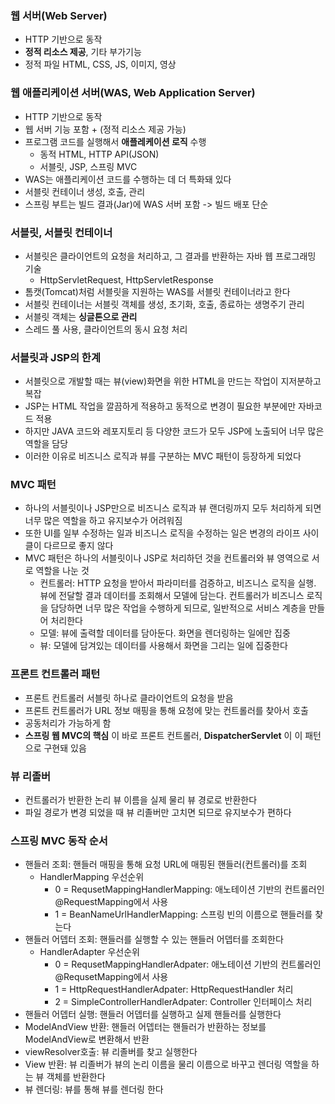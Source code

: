 ### 웹 서버(Web Server)
- HTTP 기반으로 동작
- __정적 리소스 제공__, 기타 부가기능
- 정적 파일 HTML, CSS, JS, 이미지, 영상

### 웹 애플리케이션 서버(WAS, Web Application Server)
- HTTP 기반으로 동작
- 웹 서버 기능 포함 + (정적 리소스 제공 가능)
- 프로그램 코드를 실행해서 __애플레케이션 로직__ 수행
  - 동적 HTML, HTTP API(JSON)
  - 서블릿, JSP, 스프링 MVC
- WAS는 애플리케이션 코드를 수행하는 데 더 특화돼 있다
- 서블릿 컨테이너 생성, 호출, 관리
- 스프링 부트는 빌드 결과(Jar)에 WAS 서버 포함 -> 빌드 배포 단순

### 서블릿, 서블릿 컨테이너
- 서블릿은 클라이언트의 요청을 처리하고, 그 결과를 반환하는 자바 웹 프로그래밍 기술
  - HttpServletRequest, HttpServletResponse
- 톰캣(Tomcat)처럼 서블릿을 지원하는 WAS를 서블릿 컨테이너라고 한다
- 서블릿 컨테이너는 서블릿 객체를 생성, 초기화, 호출, 종료하는 생명주기 관리
- 서블릿 객체는 __싱글톤으로 관리__
- 스레드 풀 사용, 클라이언트의 동시 요청 처리

### 서블릿과 JSP의 한계
- 서블릿으로 개발할 때는 뷰(view)화면을 위한 HTML을 만드는 작업이 지저분하고 복잡
- JSP는 HTML 작업을 깔끔하게 적용하고 동적으로 변경이 필요한 부분에만 자바코드 적용
- 하지만 JAVA 코드와 레포지토리 등 다양한 코드가 모두 JSP에 노출되어 너무 많은 역할을 담당
- 이러한 이유로 비즈니스 로직과 뷰를 구분하는 MVC 패턴이 등장하게 되었다

### MVC 패턴
- 하나의 서블릿이나 JSP만으로 비즈니스 로직과 뷰 랜더링까지 모두 처리하게 되면 너무 많은 역할을 하고 유지보수가 어려워짐
- 또한 UI를 일부 수정하는 일과 비즈니스 로직을 수정하는 일은 변경의 라이프 사이클이 다르므로 좋지 않다
- MVC 패턴은 하나의 서블릿이나 JSP로 처리하던 것을 컨트롤러와 뷰 영역으로 서로 역할을 나눈 것
  - 컨트롤러: HTTP 요청을 받아서 파라미터를 검증하고, 비즈니스 로직을 실행. 뷰에 전달할 결과 데이터를 조회해서 모델에 담는다. 컨트롤러가 비즈니스 로직을 담당하면 너무 많은 작업을 수행하게 되므로, 일반적으로 서비스 계층을 만들어 처리한다
  - 모델: 뷰에 출력할 데이터를 담아둔다. 화면을 렌더링하는 일에만 집중
  - 뷰: 모델에 담겨있는 데이터를 사용해서 화면을 그리는 일에 집중한다
 
### 프론트 컨트롤러 패턴
- 프론트 컨트롤러 서블릿 하나로 클라이언트의 요청을 받음
- 프론트 컨트롤러가 URL 정보 매핑을 통해 요청에 맞는 컨트롤러를 찾아서 호출
- 공동처리가 가능하게 함
- __스프링 웹 MVC의 핵심__ 이 바로 프론트 컨트롤러, __DispatcherServlet__ 이 이 패턴으로 구현돼 있음

### 뷰 리졸버
- 컨트롤러가 반환한 논리 뷰 이름을 실제 물리 뷰 경로로 반환한다
- 파일 경로가 변경 되었을 때 뷰 리졸버만 고치면 되므로 유지보수가 편하다

### 스프링 MVC 동작 순서
- 핸들러 조회: 핸들러 매핑을 통해 요청 URL에 매핑된 핸들러(컨트롤러)를 조회
  - HandlerMapping 우선순위
     - 0 = RequsetMappingHandlerMapping: 애노테이션 기반의 컨트롤러인 @RequestMapping에서 사용
     - 1 = BeanNameUrlHandlerMapping: 스프링 빈의 이름으로 핸들러를 찾는다
- 핸들러 어뎁터 조회: 핸들러를 실행할 수 있는 핸들러 어뎁터를 조회한다
  - HandlerAdapter 우선순위
     - 0 = RequsetMappingHandlerAdpater: 애노테이션 기반의 컨트롤러인 @RequsetMapping에서 사용
     - 1 = HttpRequestHandlerAdpater: HttpRequestHandler 처리
     - 2 = SimpleControllerHandlerAdpater: Controller 인터페이스 처리
- 핸들러 어뎁터 실행: 핸들러 어뎁터를 실행하고 실제 핸들러를 실행한다
- ModelAndView 반환: 핸들러 어뎁터는 핸들러가 반환하는 정보를 ModelAndView로 변환해서 반환
- viewResolver호출: 뷰 리졸버를 찾고 실행한다
- View 반환: 뷰 리졸버가 뷰의 논리 이름을 물리 이름으로 바꾸고 렌더링 역할을 하는 뷰 객체를 반환한다
- 뷰 렌더링: 뷰를 통해 뷰를 렌더링 한다
